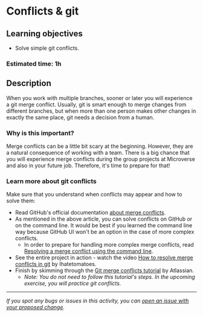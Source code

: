 # Conflicts & git

## Learning objectives
- Solve simple git conflicts.

### Estimated time: 1h

## Description

When you work with multiple branches, sooner or later you will experience a git merge conflict.
Usually, git is smart enough to merge changes from different branches, but when more than one person makes other changes in exactly the same place, git needs a decision from a human.

### Why is this important?

Merge conflicts can be a little bit scary at the beginning. However, they are a natural consequence of working with a team.
There is a big chance that you will experience merge conflicts during the group projects at Microverse and also in your future job.
Therefore, it's time to prepare for that!

### Learn more about git conflicts

Make sure that you understand when conflicts may appear and how to solve them:
- Read GitHub's official documentation [about merge conflicts](https://docs.github.com/en/github/collaborating-with-issues-and-pull-requests/addressing-merge-conflicts/about-merge-conflicts).
- As mentioned in the above article, you can solve conflicts on GitHub or on the command line. It would be best if you learned the command line way because GitHub UI won't be an option in the case of more complex conflicts.
    - In order to prepare for handling more complex merge conflicts, read [Resolving a merge conflict using the command line](https://docs.github.com/en/github/collaborating-with-issues-and-pull-requests/addressing-merge-conflicts/resolving-a-merge-conflict-using-the-command-line).
- See the entire project in action - watch the video [How to resolve merge conflicts in git](https://www.youtube.com/watch?v=xNVM5UxlFSA) by Ihatetomatoes.
- Finish by skimming through the [Git merge conflicts tutorial](https://www.atlassian.com/git/tutorials/using-branches/merge-conflicts) by Atlassian.
    - _Note: You do not need to follow this tutorial's steps. In the upcoming exercise, you will practice git conflicts._

------

_If you spot any bugs or issues in this activity, you can [open an issue with your proposed change](https://github.com/microverseinc/curriculum-transversal-skills/blob/main/git-github/articles/open_issue.md)._
